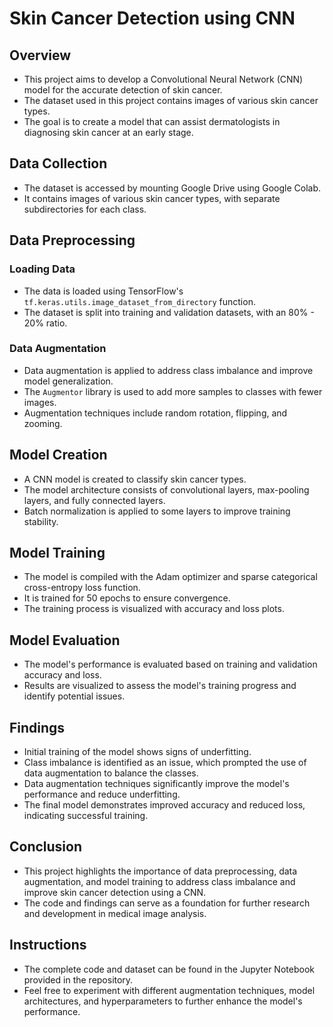 # Skin Cancer Detection using CNN

## Overview

- This project aims to develop a Convolutional Neural Network (CNN) model for the accurate detection of skin cancer.
- The dataset used in this project contains images of various skin cancer types.
- The goal is to create a model that can assist dermatologists in diagnosing skin cancer at an early stage.

## Data Collection

- The dataset is accessed by mounting Google Drive using Google Colab.
- It contains images of various skin cancer types, with separate subdirectories for each class.

## Data Preprocessing

### Loading Data

- The data is loaded using TensorFlow's `tf.keras.utils.image_dataset_from_directory` function.
- The dataset is split into training and validation datasets, with an 80% - 20% ratio.

### Data Augmentation

- Data augmentation is applied to address class imbalance and improve model generalization.
- The `Augmentor` library is used to add more samples to classes with fewer images.
- Augmentation techniques include random rotation, flipping, and zooming.

## Model Creation

- A CNN model is created to classify skin cancer types.
- The model architecture consists of convolutional layers, max-pooling layers, and fully connected layers.
- Batch normalization is applied to some layers to improve training stability.

## Model Training

- The model is compiled with the Adam optimizer and sparse categorical cross-entropy loss function.
- It is trained for 50 epochs to ensure convergence.
- The training process is visualized with accuracy and loss plots.

## Model Evaluation

- The model's performance is evaluated based on training and validation accuracy and loss.
- Results are visualized to assess the model's training progress and identify potential issues.

## Findings

- Initial training of the model shows signs of underfitting.
- Class imbalance is identified as an issue, which prompted the use of data augmentation to balance the classes.
- Data augmentation techniques significantly improve the model's performance and reduce underfitting.
- The final model demonstrates improved accuracy and reduced loss, indicating successful training.

## Conclusion

- This project highlights the importance of data preprocessing, data augmentation, and model training to address class imbalance and improve skin cancer detection using a CNN.
- The code and findings can serve as a foundation for further research and development in medical image analysis.

## Instructions

- The complete code and dataset can be found in the Jupyter Notebook provided in the repository.
- Feel free to experiment with different augmentation techniques, model architectures, and hyperparameters to further enhance the model's performance.
